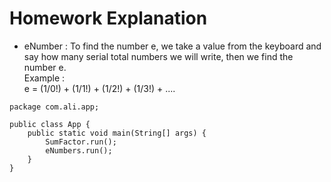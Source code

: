 # Homework Explanation
- eNumber : To find the number e, we take a value from the keyboard and say how many serial total numbers we will write, then we find the number e.<br>
    Example : <br>
    e = (1/0!) + (1/1!) + (1/2!) + (1/3!) + ....<br>
    
```
package com.ali.app;

public class App {
    public static void main(String[] args) {
        SumFactor.run();
        eNumbers.run();
    }
}
```
